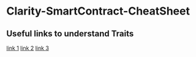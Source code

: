 # Clarity-SmartContract-CheatSheet

## Useful links to understand Traits

[link 1](https://explorer.stacks.co/txid/0x10555a156fbd5931f2b33e843221ce73e3fd661127c64d840c3f8392dbd6887c?chain=mainnet)
[link 2](https://explorer.stacks.co/txid/0x8f0393265a8a4102701ef6240b03022c567cf67f04e472e077709fe975424921?chain=mainnet)
[link 3](https://explorer.stacks.co/txid/0x80eb693e5e2a9928094792080b7f6d69d66ea9cc881bc465e8d9c5c621bd4d07?chain=mainnet)
